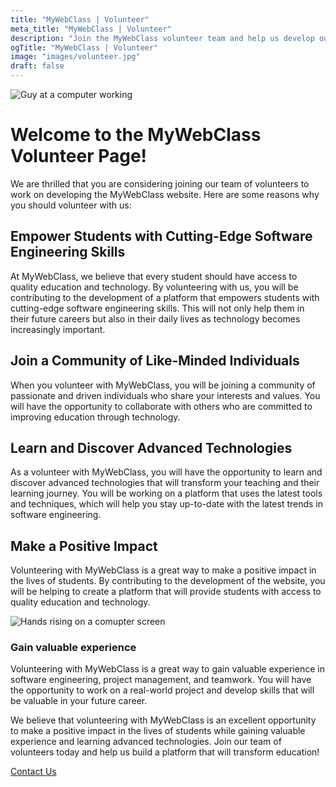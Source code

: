 ```yaml
---
title: "MyWebClass | Volunteer"
meta_title: "MyWebClass | Volunteer"
description: "Join the MyWebClass volunteer team and help us develop our website for AI education and agile and lean learning. As a volunteer, you will work with our team of experts to create engaging and effective online courses, develop cutting-edge features and technologies, and contribute to our mission of revolutionizing education. Whether you're a web developer, UX designer, content creator, or just passionate about education and technology, we have opportunities for you. Join us and make a difference in the lives of learners around the world!"
ogTitle: "MyWebClass | Volunteer"
image: "images/volunteer.jpg"
draft: false
---
```


<div style={{ display: 'flex', justifyContent: 'center' }}>
  <img src="images/volunteer.jpg" alt="Guy at a computer working" style={{ width: '60%' }} />
</div>

# Welcome to the MyWebClass Volunteer Page!

We are thrilled that you are considering joining our team of volunteers to work on developing the MyWebClass website. Here are some reasons why you should volunteer with us:

<div style={{ display: 'flex', gap: '20px', marginTop: '40px', marginBottom: '40px' }}>
  <div style={{ flex: '1', backgroundColor: '#F6AD55', padding: '20px' }}>
    <h2>Empower Students with Cutting-Edge Software Engineering Skills</h2>
    <p>At MyWebClass, we believe that every student should have access to quality education and technology. By volunteering with us, you will be contributing to the development of a platform that empowers students with cutting-edge software engineering skills. This will not only help them in their future careers but also in their daily lives as technology becomes increasingly important.</p>
  </div>
  <div style={{ flex: '1', backgroundColor: '#68D391', padding: '20px' }}>
    <h2>Join a Community of Like-Minded Individuals</h2>
    <p>When you volunteer with MyWebClass, you will be joining a community of passionate and driven individuals who share your interests and values. You will have the opportunity to collaborate with others who are committed to improving education through technology.</p>
  </div>
</div>

<div style={{ display: 'flex', gap: '20px', marginTop: '40px', marginBottom: '40px' }}>
  <div style={{ flex: '1', backgroundColor: '#68D391', padding: '20px' }}>
    <h2>Learn and Discover Advanced Technologies</h2>
    <p>As a volunteer with MyWebClass, you will have the opportunity to learn and discover advanced technologies that will transform your teaching and their learning journey. You will be working on a platform that uses the latest tools and techniques, which will help you stay up-to-date with the latest trends in software engineering.</p>
  </div>
  <div style={{ flex: '1', backgroundColor: '#F6AD55', padding: '20px' }}>
    <h2>Make a Positive Impact</h2>
    <p>Volunteering with MyWebClass is a great way to make a positive impact in the lives of students. By contributing to the development of the website, you will be helping to create a platform that will provide students with access to quality education and technology.</p>
  </div>
</div>

<div style={{ display: 'flex', justifyContent: 'center' }}>
  <div style={{ display: 'flex', alignItems: 'center', gap: '20px', marginTop: '40px', marginBottom: '40px', maxWidth: '90%' }}>
    <div style={{ flex: '1' }}>
      <img src="images/volunteer1.jpg" alt="Hands rising on a comupter screen" style={{ width: '100%' }} />
    </div>
    <div style={{ flex: '1', backgroundColor: '#FFFFFF', padding: '20px', marginLeft: '20px' }}>
      <h3>Gain valuable experience</h3>
      <p>Volunteering with MyWebClass is a great way to gain valuable experience in software engineering, project management, and teamwork. You will have the opportunity to work on a real-world project and develop skills that will be valuable in your future career.</p>
    </div>
  </div>
</div>

<p>We believe that volunteering with MyWebClass is an excellent opportunity to make a positive impact in the lives of students while gaining valuable experience and learning advanced technologies. Join our team of volunteers today and help us build a platform that will transform education!</p>

<div style={{ display: 'flex', justifyContent: 'center' }}>
  <a href="/contact" style={{ backgroundColor: '#68D391', color: '#FFFFFF', padding: '10px 20px', borderRadius: '5px', textDecoration: 'none' }}>Contact Us</a>
</div>








